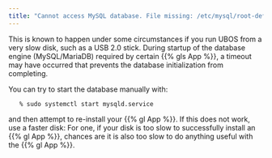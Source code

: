```yaml
---
title: "Cannot access MySQL database. File missing: /etc/mysql/root-defaults-ubos.cnf"
---
```


This is known to happen under some circumstances if you run UBOS from a very slow disk, such
as a USB 2.0 stick. During startup of the database engine (MySQL/MariaDB) required by
certain {{% gls App %}}, a timeout may have occurred that prevents the database initialization
from completing.

You can try to start the database manually with:

```
   % sudo systemctl start mysqld.service
```

and then attempt to re-install your {{% gl App %}}. If this does not work, use a faster disk:
For one, if your disk is too slow to successfully install an {{% gl App %}}, chances are
it is also too slow to do anything useful with the {{% gl App %}}.
